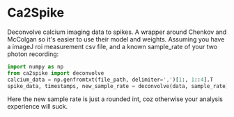 # Ca2Spike

Deconvolve calcium imaging data to spikes. A wrapper around Chenkov and McColgan so it's easier to use their model and weights.
Assuming you have a imageJ roi measurement csv file, and a known sample_rate of your two photon recording:
```python
import numpy as np
from ca2spike import deconvolve
calcium_data = np.genfromtxt(file_path, delimiter=',')[1:, 1::4].T
spike_data, timestamps, new_sample_rate = deconvolve(data, sample_rate)
```
Here the new sample rate is just a rounded int, coz otherwise your analysis experience will suck.

